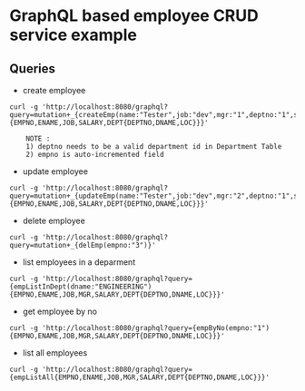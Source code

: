 # GraphQL based employee CRUD service example 

## Queries

* create employee
```
curl -g 'http://localhost:8080/graphql?query=mutation+_{createEmp(name:"Tester",job:"dev",mgr:"1",deptno:"1",sal:"100"){EMPNO,ENAME,JOB,SALARY,DEPT{DEPTNO,DNAME,LOC}}}'

    NOTE : 
    1) deptno needs to be a valid department id in Department Table
    2) empno is auto-incremented field
```

* update employee
```
curl -g 'http://localhost:8080/graphql?query=mutation+_{updateEmp(name:"Tester",job:"dev",mgr:"2",deptno:"1",sal:"50",empno:"1"){EMPNO,ENAME,JOB,SALARY,DEPT{DEPTNO,DNAME,LOC}}}'
```

* delete employee
```
curl -g 'http://localhost:8080/graphql?query=mutation+_{delEmp(empno:"3")}'
```

* list employees in a deparment
```
curl -g 'http://localhost:8080/graphql?query={empListInDept(dname:"ENGINEERING"){EMPNO,ENAME,JOB,MGR,SALARY,DEPT{DEPTNO,DNAME,LOC}}}'
```

* get employee by no
```
curl -g 'http://localhost:8080/graphql?query={empByNo(empno:"1"){EMPNO,ENAME,JOB,MGR,SALARY,DEPT{DEPTNO,DNAME,LOC}}}'
```

* list all employees
```
curl -g 'http://localhost:8080/graphql?query={empListAll{EMPNO,ENAME,JOB,MGR,SALARY,DEPT{DEPTNO,DNAME,LOC}}}'
```